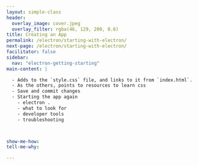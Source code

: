 ```yaml
---
layout: simple-class
header:
  overlay_image: cover.jpeg
  overlay_filter: rgba(46, 129, 200, 0.6)
title: Creating an App
permalink: /electron/starting-with-electron/
next-page: /electron/starting-with-electron/
facilitator: false
sidebar:
  nav: "electron-getting-starting"
main-content: |

  - Adds to the `style.css` file, and links to it from `index.html`.
  - As the others, points to resources to learn css
  - Save and commit changes
  - Starting the app again
    - electron .
    - what to look for
    - developer tools
    - troubleshooting



show-me-how:
tell-me-why:

---
```


